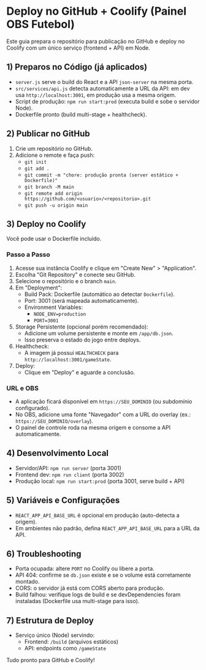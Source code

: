 # Deploy no GitHub + Coolify (Painel OBS Futebol)

Este guia prepara o repositório para publicação no GitHub e deploy no Coolify com um único serviço (frontend + API) em Node.

## 1) Preparos no Código (já aplicados)

- `server.js` serve o build do React e a API `json-server` na mesma porta.
- `src/services/api.js` detecta automaticamente a URL da API: em dev usa `http://localhost:3001`, em produção usa a mesma origem.
- Script de produção: `npm run start:prod` (executa build e sobe o servidor Node).
- Dockerfile pronto (build multi-stage + healthcheck).

## 2) Publicar no GitHub

1. Crie um repositório no GitHub.
2. Adicione o remote e faça push:
   - `git init`
   - `git add .`
   - `git commit -m "chore: produção pronta (server estático + Dockerfile)"`
   - `git branch -M main`
   - `git remote add origin https://github.com/<usuario>/<repositorio>.git`
   - `git push -u origin main`

## 3) Deploy no Coolify

Você pode usar o Dockerfile incluído.

### Passo a Passo

1. Acesse sua instância Coolify e clique em "Create New" > "Application".
2. Escolha "Git Repository" e conecte seu GitHub.
3. Selecione o repositório e o branch `main`.
4. Em "Deployment":
   - Build Pack: Dockerfile (automático ao detectar `Dockerfile`).
   - Port: 3001 (será mapeada automaticamente).
   - Environment Variables:
     - `NODE_ENV=production`
     - `PORT=3001`
5. Storage Persistente (opcional porém recomendado):
   - Adicione um volume persistente e monte em `/app/db.json`.
   - Isso preserva o estado do jogo entre deploys.
6. Healthcheck:
   - A imagem já possui `HEALTHCHECK` para `http://localhost:3001/gameState`.
7. Deploy:
   - Clique em "Deploy" e aguarde a conclusão.

### URL e OBS

- A aplicação ficará disponível em `https://SEU_DOMINIO` (ou subdomínio configurado).
- No OBS, adicione uma fonte "Navegador" com a URL do overlay (ex.: `https://SEU_DOMINIO/overlay`).
- O painel de controle roda na mesma origem e consome a API automaticamente.

## 4) Desenvolvimento Local

- Servidor/API: `npm run server` (porta 3001)
- Frontend dev: `npm run client` (porta 3002)
- Produção local: `npm run start:prod` (porta 3001, serve build + API)

## 5) Variáveis e Configurações

- `REACT_APP_API_BASE_URL` é opcional em produção (auto-detecta a origem).
- Em ambientes não padrão, defina `REACT_APP_API_BASE_URL` para a URL da API.

## 6) Troubleshooting

- Porta ocupada: altere `PORT` no Coolify ou libere a porta.
- API 404: confirme se `db.json` existe e se o volume está corretamente montado.
- CORS: o servidor já está com CORS aberto para produção.
- Build falhou: verifique logs de build e se devDependencies foram instaladas (Dockerfile usa multi-stage para isso).

## 7) Estrutura de Deploy

- Serviço único (Node) servindo:
  - Frontend: `/build` (arquivos estáticos)
  - API: endpoints como `/gameState`

Tudo pronto para GitHub e Coolify!